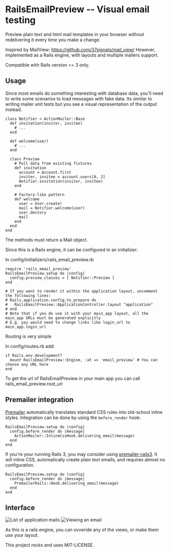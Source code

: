 RailsEmailPreview -- Visual email testing
================================

Preview plain text and html mail templates in your browser without redelivering it every time you make a change.

Inspired by MailView: https://github.com/37signals/mail_view/
However, implemented as a Rails engine, with layouts and multiple mailers support.

Compatible with Rails version >= 3 only.

Usage
-----

Since most emails do something interesting with database data, you'll need to write some scenarios to load messages with fake data. Its similar to writing mailer unit tests but you see a visual representation of the output instead.

    class Notifier < ActionMailer::Base
      def invitation(inviter, invitee)
        # ...
      end

      def welcome(user)
        # ...
      end

      class Preview
        # Pull data from existing fixtures
        def invitation
          account = Account.first
          inviter, invitee = account.users[0, 2]
          Notifier.invitation(inviter, invitee)
        end

        # Factory-like pattern
        def welcome
          user = User.create!
          mail = Notifier.welcome(user)
          user.destory
          mail
        end
      end
    end

The methods must return a Mail object.

Since this is a Rails engine, it can be configured in an initializer:

In config/initializers/rails_email_preview.rb

    require 'rails_email_preview'
    RailsEmailPreview.setup do |config|
      config.preview_classes = [ Notifier::Preview ]
    end

    # If you want to render it within the application layout, uncomment the following lines:
    # Rails.application.config.to_prepare do
    #   RailsEmailPreview::ApplicationController.layout "application"
    # end
    # Note that if you do use it with your main_app layout, all the main_app URLs must be generated explicitly
    # E.g. you would need to change links like login_url to main_app.login_url


Routing is very simple

In config/routes.rb add:

    if Rails.env.development?
      mount RailsEmailPreview::Engine, :at => 'email_preview' # You can choose any URL here
    end

To get the url of RailsEmailPreview in your main app you can call rails_email_preview.root_url


Premailer integration
---------------------

[Premailer](https://github.com/alexdunae/premailer) automatically translates standard CSS rules into old-school inline styles. Integration can be done by using the <code>before_render</code> hook:

    RailsEmailPreview.setup do |config|
      config.before_render do |message|
        ActionMailer::InlineCssHook.delivering_email(message)
      end
    end

If you're your running Rails 3, you may consider using [premailer-rails3](https://github.com/fphilipe/premailer-rails3). It will inline CSS, automatically create plain text emails, and requires almost no configuration.

    RailsEmailPreview.setup do |config|
      config.before_render do |message|
        PremailerRails::Hook.delivering_email(message)
      end
    end


Interface
---------

![List of application mails](http://4.bp.blogspot.com/-hkZlhO7ze8I/Tylinqxas2I/AAAAAAAABQo/17eEkwBkdnQ/s1600/email-preview-index.png)
![Viewing an email](http://3.bp.blogspot.com/-Y6aM_RVrZXE/TyliuI3P6AI/AAAAAAAABQ0/_YJkeC9D5xg/s1600/email-preview-show.png)

As this is a rails engine, you can ovveride any of the views, or make them use your layout.

This project rocks and uses MIT-LICENSE.